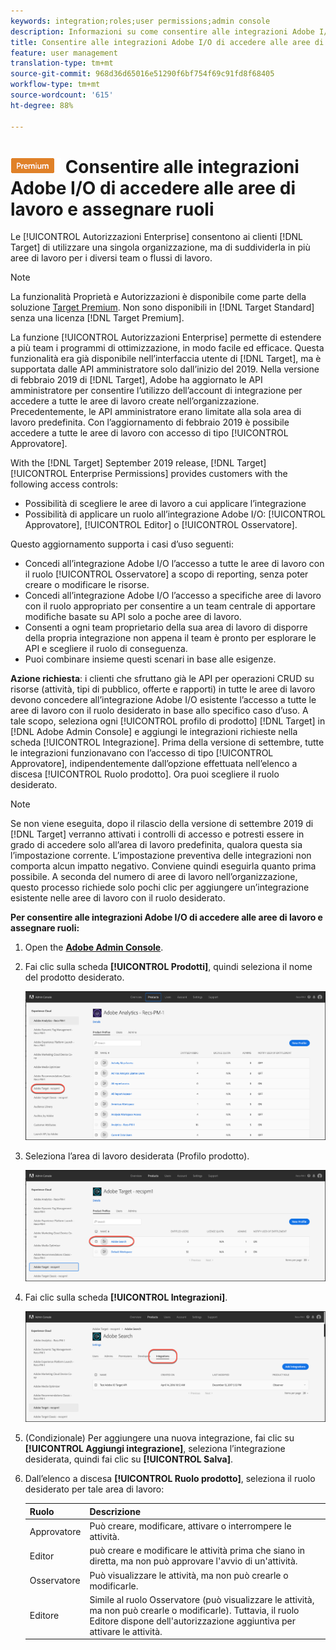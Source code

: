 ```yaml
---
keywords: integration;roles;user permissions;admin console
description: Informazioni su come consentire alle integrazioni Adobe I/O di accedere a tutte le aree di lavoro con il ruolo desiderato in Adobe Target
title: Consentire alle integrazioni Adobe I/O di accedere alle aree di lavoro e assegnare ruoli in Adobe Target
feature: user management
translation-type: tm+mt
source-git-commit: 968d36d65016e51290f6bf754f69c91fd8f68405
workflow-type: tm+mt
source-wordcount: '615'
ht-degree: 88%

---
```



# ![PREMIUM](/help/assets/premium.png) Consentire alle integrazioni Adobe I/O di accedere alle aree di lavoro e assegnare ruoli

Le [!UICONTROL Autorizzazioni Enterprise] consentono ai clienti [!DNL Target] di utilizzare una singola organizzazione, ma di suddividerla in più aree di lavoro per i diversi team o flussi di lavoro.

>[!NOTE]
>
>La funzionalità Proprietà e Autorizzazioni è disponibile come parte della soluzione [Target Premium](/help/c-intro/intro.md#premium). Non sono disponibili in [!DNL Target Standard] senza una licenza [!DNL Target Premium].

La funzione [!UICONTROL Autorizzazioni Enterprise] permette di estendere a più team i programmi di ottimizzazione, in modo facile ed efficace. Questa funzionalità era già disponibile nell’interfaccia utente di [!DNL Target], ma è supportata dalle API amministratore solo dall’inizio del 2019. Nella versione di febbraio 2019 di [!DNL Target], Adobe ha aggiornato le API amministratore per consentire l’utilizzo dell’account di integrazione per accedere a tutte le aree di lavoro create nell’organizzazione. Precedentemente, le API amministratore erano limitate alla sola area di lavoro predefinita. Con l’aggiornamento di febbraio 2019 è possibile accedere a tutte le aree di lavoro con accesso di tipo [!UICONTROL Approvatore].

With the [!DNL Target] September 2019 release, [!DNL Target] [!UICONTROL Enterprise Permissions] provides customers with the following access controls:

* Possibilità di scegliere le aree di lavoro a cui applicare l’integrazione
* Possibilità di applicare un ruolo all’integrazione Adobe I/O: [!UICONTROL Approvatore], [!UICONTROL Editor] o [!UICONTROL Osservatore].

Questo aggiornamento supporta i casi d’uso seguenti:

* Concedi all’integrazione Adobe I/O l’accesso a tutte le aree di lavoro con il ruolo [!UICONTROL Osservatore] a scopo di reporting, senza poter creare o modificare le risorse.
* Concedi all’integrazione Adobe I/O l’accesso a specifiche aree di lavoro con il ruolo appropriato per consentire a un team centrale di apportare modifiche basate su API solo a poche aree di lavoro.
* Consenti a ogni team proprietario della sua area di lavoro di disporre della propria integrazione non appena il team è pronto per esplorare le API e scegliere il ruolo di conseguenza.
* Puoi combinare insieme questi scenari in base alle esigenze.

**Azione richiesta**: i clienti che sfruttano già le API per operazioni CRUD su risorse (attività, tipi di pubblico, offerte e rapporti) in tutte le aree di lavoro devono concedere all’integrazione Adobe I/O esistente l’accesso a tutte le aree di lavoro con il ruolo desiderato in base allo specifico caso d’uso. A tale scopo, seleziona ogni [!UICONTROL profilo di prodotto] [!DNL Target] in [!DNL Adobe Admin Console] e aggiungi le integrazioni richieste nella scheda [!UICONTROL Integrazione]. Prima della versione di settembre, tutte le integrazioni funzionavano con l’accesso di tipo [!UICONTROL Approvatore], indipendentemente dall’opzione effettuata nell’elenco a discesa [!UICONTROL Ruolo prodotto]. Ora puoi scegliere il ruolo desiderato.

>[!NOTE]
>
>Se non viene eseguita, dopo il rilascio della versione di settembre 2019 di [!DNL Target] verranno attivati i controlli di accesso e potresti essere in grado di accedere solo all’area di lavoro predefinita, qualora questa sia l’impostazione corrente. L’impostazione preventiva delle integrazioni non comporta alcun impatto negativo. Conviene quindi eseguirla quanto prima possibile. A seconda del numero di aree di lavoro nell’organizzazione, questo processo richiede solo pochi clic per aggiungere un’integrazione esistente nelle aree di lavoro con il ruolo desiderato.

**Per consentire alle integrazioni Adobe I/O di accedere alle aree di lavoro e assegnare ruoli:**

1. Open the **[Adobe Admin Console](https://adminconsole.adobe.com)**.

1. Fai clic sulla scheda **[!UICONTROL Prodotti]**, quindi seleziona il nome del prodotto desiderato.

   ![Scegliere il prodotto in Adobe Admin Console](/help/administrating-target/c-user-management/property-channel/assets/io-choose-product.png)

1. Seleziona l’area di lavoro desiderata (Profilo prodotto).

   ![Selezionare il profilo prodotto](/help/administrating-target/c-user-management/property-channel/assets/io-select-product-profile.png)

1. Fai clic sulla scheda **[!UICONTROL Integrazioni]**.

   ![Scheda Integrazioni](/help/administrating-target/c-user-management/property-channel/assets/integrations-tab.png)

1. (Condizionale) Per aggiungere una nuova integrazione, fai clic su **[!UICONTROL Aggiungi integrazione]**, seleziona l’integrazione desiderata, quindi fai clic su **[!UICONTROL Salva]**.

1. Dall’elenco a discesa **[!UICONTROL Ruolo prodotto]**, seleziona il ruolo desiderato per tale area di lavoro:

   | Ruolo | Descrizione |
   |--- |--- |
   | Approvatore | Può creare, modificare, attivare o interrompere le attività. |
   | Editor | può creare e modificare le attività prima che siano in diretta, ma non può approvare l&#39;avvio di un&#39;attività. |
   | Osservatore | Può visualizzare le attività, ma non può crearle o modificarle. |
   | Editore | Simile al ruolo Osservatore (può visualizzare le attività, ma non può crearle o modificarle). Tuttavia, il ruolo Editore dispone dell&#39;autorizzazione aggiuntiva per attivare le attività. |
